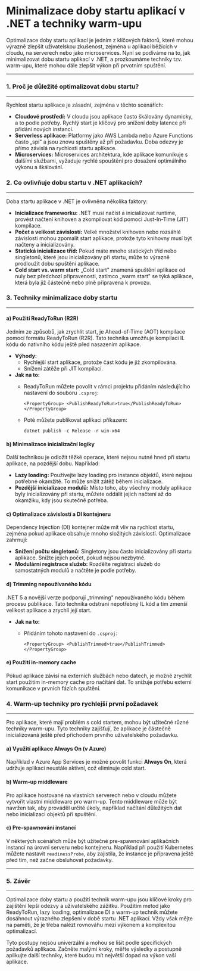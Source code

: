 Minimalizace doby startu aplikací v .NET a techniky warm-upu
============================================================

Optimalizace doby startu aplikací je jedním z klíčových faktorů, které mohou výrazně zlepšit uživatelskou zkušenost, zejména u aplikací běžících v cloudu, na serverech nebo jako microservices. Nyní se podíváme na to, jak minimalizovat dobu startu aplikací v .NET, a prozkoumáme techniky tzv. warm-upu, které mohou dále zlepšit výkon při prvotním spuštění.

* * * * *

### 1\. **Proč je důležité optimalizovat dobu startu?**
-------------------------------------------------------

Rychlost startu aplikace je zásadní, zejména v těchto scénářích:

-   **Cloudové prostředí:** V cloudu jsou aplikace často škálovány dynamicky, a to podle potřeby. Rychlý start je klíčový pro snížení doby latence při přidání nových instancí.
-   **Serverless aplikace:** Platformy jako AWS Lambda nebo Azure Functions často „spí" a jsou znovu spuštěny až při požadavku. Doba odezvy je přímo závislá na rychlosti startu aplikace.
-   **Microservices:** Microservices architektura, kde aplikace komunikuje s dalšími službami, vyžaduje rychlé spouštění pro dosažení optimálního výkonu a škálování.

### 2\. **Co ovlivňuje dobu startu v .NET aplikacích?**
-------------------------------------------------------

Doba startu aplikace v .NET je ovlivněna několika faktory:

-   **Inicializace frameworku:** .NET musí načíst a inicializovat runtime, provést načtení knihoven a zkompilovat kód pomocí Just-In-Time (JIT) kompilace.
-   **Počet a velikost závislostí:** Velké množství knihoven nebo rozsáhlé závislosti mohou zpomalit start aplikace, protože tyto knihovny musí být načteny a inicializovány.
-   **Statická inicializace tříd:** Pokud máte mnoho statických tříd nebo singletonů, které jsou inicializovány při startu, může to výrazně prodloužit dobu spuštění aplikace.
-   **Cold start vs. warm start:** „Cold start" znamená spuštění aplikace od nuly bez předchozí připravenosti, zatímco „warm start" se týká aplikace, která byla již částečně nebo plně připravena k provozu.

### 3\. **Techniky minimalizace doby startu**
---------------------------------------------

#### a) **Použití ReadyToRun (R2R)**

Jedním ze způsobů, jak zrychlit start, je Ahead-of-Time (AOT) kompilace pomocí formátu ReadyToRun (R2R). Tato technika umožňuje kompilaci IL kódu do nativního kódu ještě před nasazením aplikace.

-   **Výhody:**
    -   Rychlejší start aplikace, protože část kódu je již zkompilována.
    -   Snížení zátěže při JIT kompilaci.
-   **Jak na to:**
    -   ReadyToRun můžete povolit v rámci projektu přidáním následujícího nastavení do souboru `.csproj`:

        `<PropertyGroup>
            <PublishReadyToRun>true</PublishReadyToRun>
        </PropertyGroup>`

    -   Poté můžete publikovat aplikaci příkazem:

        `dotnet publish -c Release -r win-x64`

#### b) **Minimalizace inicializační logiky**

Další technikou je odložit těžké operace, které nejsou nutné hned při startu aplikace, na pozdější dobu. Například:

-   **Lazy loading:** Používejte lazy loading pro instance objektů, které nejsou potřebné okamžitě. To může snížit zátěž během inicializace.
-   **Pozdější inicializace modulů:** Místo toho, aby všechny moduly aplikace byly inicializovány při startu, můžete oddálit jejich načtení až do okamžiku, kdy jsou skutečně potřeba.

#### c) **Optimalizace závislostí a DI kontejneru**

Dependency Injection (DI) kontejner může mít vliv na rychlost startu, zejména pokud aplikace obsahuje mnoho složitých závislostí. Optimalizace zahrnují:

-   **Snížení počtu singletonů:** Singletony jsou často inicializovány při startu aplikace. Snižte jejich počet, pokud nejsou nezbytné.
-   **Modulární registrace služeb:** Rozdělte registraci služeb do samostatných modulů a načtěte je podle potřeby.

#### d) **Trimming nepoužívaného kódu**

.NET 5 a novější verze podporují „trimming" nepoužívaného kódu během procesu publikace. Tato technika odstraní nepotřebný IL kód a tím zmenší velikost aplikace a zrychlí její start.

-   **Jak na to:**
    -   Přidáním tohoto nastavení do `.csproj`:

        `<PropertyGroup>
            <PublishTrimmed>true</PublishTrimmed>
        </PropertyGroup>`

#### e) **Použití in-memory cache**

Pokud aplikace závisí na externích službách nebo datech, je možné zrychlit start použitím in-memory cache pro načítání dat. To snižuje potřebu externí komunikace v prvních fázích spuštění.

### 4\. **Warm-up techniky pro rychlejší první požadavek**
----------------------------------------------------------

Pro aplikace, které mají problém s cold startem, mohou být užitečné různé techniky warm-upu. Tyto techniky zajišťují, že aplikace je částečně inicializovaná ještě před příchodem prvního uživatelského požadavku.

#### a) **Využití aplikace Always On (v Azure)**

Například v Azure App Services je možné povolit funkci **Always On**, která udržuje aplikaci neustále aktivní, což eliminuje cold start.

#### b) **Warm-up middleware**

Pro aplikace hostované na vlastních serverech nebo v cloudu můžete vytvořit vlastní middleware pro warm-up. Tento middleware může být navržen tak, aby prováděl určité úkoly, například načítání důležitých dat nebo inicializaci objektů při spuštění.

#### c) **Pre-spawnování instancí**

V některých scénářích může být užitečné pre-spawnování aplikačních instancí na úrovni serveru nebo kontejneru. Například při použití Kubernetes můžete nastavit `readinessProbe`, aby zajistila, že instance je připravena ještě před tím, než začne obsluhovat požadavky.

* * * * *

### 5\. **Závěr**
-----------------

Optimalizace doby startu a použití technik warm-upu jsou klíčové kroky pro zajištění lepší odezvy a uživatelského zážitku. Použitím metod jako ReadyToRun, lazy loading, optimalizace DI a warm-up technik můžete dosáhnout výrazného zlepšení v době startu .NET aplikací. Vždy však mějte na paměti, že je třeba nalézt rovnováhu mezi výkonem a komplexitou optimalizací.

Tyto postupy nejsou univerzální a mohou se lišit podle specifických požadavků aplikace. Začněte malými kroky, měřte výsledky a postupně aplikujte další techniky, které budou mít největší dopad na výkon vaší aplikace.

